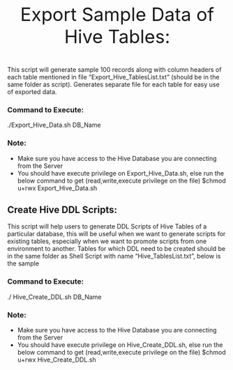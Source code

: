 <p align="center" style="font-size:300%;><b> Reusable Hive Scripts </b></p>

## Export Sample Data of Hive Tables:


This script will generate sample 100 records along with column headers of each table mentioned in file “Export_Hive_TablesList.txt” (should be in the same folder as script). Generates separate file for each table for easy use of exported data.
 

### Command to Execute:
./Export_Hive_Data.sh DB_Name

### Note:
*	Make sure you have access to the Hive Database you are connecting from the Server   
*	You should have execute privilege on Export_Hive_Data.sh, else run the below command to get (read,write,execute privilege on the file)
$chmod u+rwx  Export_Hive_Data.sh


## Create Hive DDL Scripts:


This script will help users to generate DDL Scripts of Hive Tables of a particular database, this will be useful when we want to generate scripts for existing tables, especially when we want to promote scripts from one environment to another.
Tables for which DDL need to be created should be in the same folder as Shell Script with name “Hive_TablesList.txt”, below is the sample
 
 
### Command to Execute:
./ Hive_Create_DDL.sh DB_Name

### Note:
* Make sure you have access to the Hive Database you are connecting from the Server   
* You should have execute privilege on Hive_Create_DDL.sh, else run the below command to get (read,write,execute privilege on the file)
$chmod u+rwx  Hive_Create_DDL.sh

